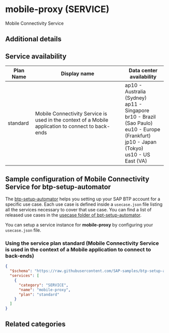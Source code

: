 # mobile-proxy (SERVICE)

Mobile Connectivity Service

## Additional details


## Service availability

| Plan Name | Display name | Data center availability  |
|------|----------------|---------------------------|
|  standard  |  Mobile Connectivity Service is used in the context of a Mobile application to connect to back-ends  | ap10 - Australia (Sydney)<br> ap11 - Singapore<br> br10 - Brazil (Sao Paulo)<br> eu10 - Europe (Frankfurt)<br> jp10 - Japan (Tokyo)<br> us10 - US East (VA)  |

## Sample configuration of **Mobile Connectivity Service** for btp-setup-automator

The [btp-setup-automator](https://github.com/SAP-samples/btp-setup-automator) helps you setting up your SAP BTP account for a specific use case. Each use case is defined inside a `usecase.json` file listing all the services necessary to cover that use case. You can find a list of released use cases in the [usecase folder of bpt-setup-automator](https://github.com/SAP-samples/btp-setup-automator/tree/main/usecases).

You can setup a service instance for **mobile-proxy** by configuring your `usecase.json` file.

### Using the service plan **standard** (Mobile Connectivity Service is used in the context of a Mobile application to connect to back-ends)

```json
{
  "$schema": "https://raw.githubusercontent.com/SAP-samples/btp-setup-automator/main/libs/btpsa-usecase.json",
  "services": [
    {
      "category": "SERVICE",
      "name": "mobile-proxy",
      "plan": "standard"
    }
  ]
}
```

## Related categories
